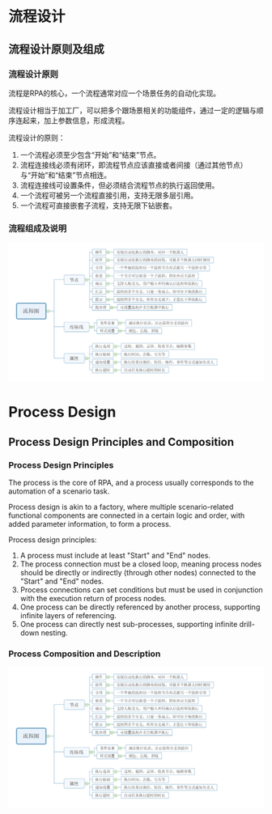 # 流程设计

## 流程设计原则及组成<span id ="流程设计原则及组成"></span>

### 流程设计原则

流程是RPA的核心，一个流程通常对应一个场景任务的自动化实现。 

流程设计相当于加工厂，可以把多个跟场景相关的功能组件，通过一定的逻辑与顺序连起来，加上参数信息，形成流程。

流程设计的原则：

1. 一个流程必须至少包含“开始”和“结束”节点。
2. 流程连接线必须有闭环，即流程节点应该直接或者间接（通过其他节点）与“开始”和“结束”节点相连。
3. 流程连接线可设置条件，但必须结合流程节点的执行返回使用。
4. 一个流程可被另一个流程直接引用，支持无限多层引用。
5. 一个流程可直接嵌套子流程，支持无限下钻嵌套。

### 流程组成及说明

![image-20230726163659540](Flow.assets/image-20230726163659540.png)


# Process Design

## Process Design Principles and Composition <span id="process-design-principles-and-composition"></span>

### Process Design Principles

The process is the core of RPA, and a process usually corresponds to the automation of a scenario task.

Process design is akin to a factory, where multiple scenario-related functional components are connected in a certain logic and order, with added parameter information, to form a process.

Process design principles:

1. A process must include at least "Start" and "End" nodes.
2. The process connection must be a closed loop, meaning process nodes should be directly or indirectly (through other nodes) connected to the "Start" and "End" nodes.
3. Process connections can set conditions but must be used in conjunction with the execution return of process nodes.
4. One process can be directly referenced by another process, supporting infinite layers of referencing.
5. One process can directly nest sub-processes, supporting infinite drill-down nesting.

### Process Composition and Description

![image-20230726163659540](Flow.assets/image-20230726163659540.png)
